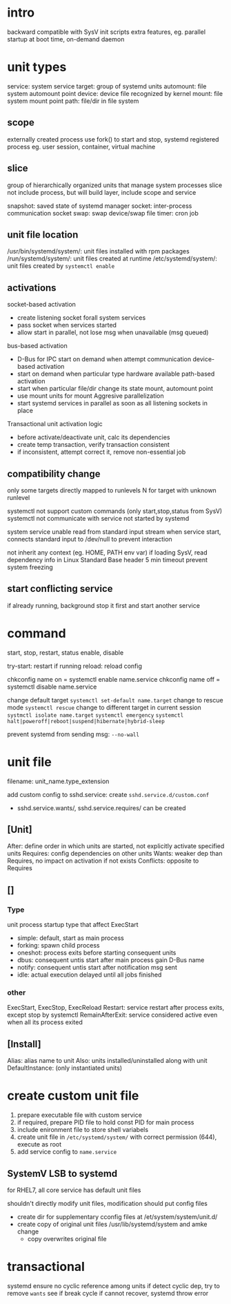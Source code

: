 # intro
backward compatible with SysV init scripts
extra features, eg. parallel startup at boot time, on-demand daemon

# unit types
service: system service
target: group of systemd units
automount: file system automount point
device: device file recognized by kernel
mount: file system mount point
path: file/dir in file system

## scope
externally created process
use fork() to start and stop, systemd registered process
eg. user session, container, virtual machine

## slice
group of hierarchically organized units that manage system processes
slice not include process, but will build layer, include scope and service

snapshot: saved state of systemd manager
socket: inter-process communication socket
swap: swap device/swap file
timer: cron job

## unit file location
/usr/bin/systemd/system/: unit files installed with rpm packages
/run/systemd/system/: unit files created at runtime
/etc/systemd/system/: unit files created by `systemctl enable`

## activations
socket-based activation
  - create listening socket forall system services
  - pass socket when services started
  - allow start in parallel, not lose msg when unavailable (msg queued)

bus-based activation
  - D-Bus for IPC start on demand when attempt communication
device-based activation
  - start on demand when particular type hardware available
path-based activation
  - start when particular file/dir change its state
mount, automount point
  - use mount units for mount 
Aggresive parallelization
  - start systemd services in parallel as soon as all listening sockets in place

Transactional unit activation logic
  - before activate/deactivate unit, calc its dependencies
  - create temp transaction, verify transaction consistent
  - if inconsistent, attempt correct it, remove non-essential job

## compatibility change
only some targets directly mapped to runlevels
N for target with unknown runlevel 
  
systemctl not support custom commands (only start,stop,status from SysV)  
systemctl not communicate with service not started by systemd

system service unable read from standard input stream
when service start, connects standard input to /dev/null to prevent interaction

not inherit any context (eg. HOME, PATH env var)
if loading SysV, read dependency info in Linux Standard Base header
5 min timeout prevent system freezing

## start conflicting service
if already running, background stop it first and start another service

# command
start, stop, restart, status
enable, disable

try-start: restart if running
reload: reload config

chkconfig name on = systemctl enable name.service
chkconfig name off = systemctl disable name.service

change default target `systemctl set-default name.target`
change to rescue mode `systemctl rescue`
change to different target in current session `systmctl isolate name.target`
`systemctl emergency`
`systemctl halt|poweroff|reboot|suspend|hibernate|hybrid-sleep`

prevent systemd from sending msg: `--no-wall`


# unit file
filename: unit_name.type_extension

add custom config to sshd.service: create `sshd.service.d/custom.conf`
- sshd.service.wants/, sshd.service.requires/ can be created

## [Unit]
After: define order in which units are started, not explicitly activate specified units
Requires: config dependencies on other units
Wants: weaker dep than Requires, no impact on activation if not exists
Conflicts: opposite to Requires

## [<unit-type>]
### Type
unit process startup type that affect ExecStart
- simple: default, start as main process
- forking: spawn child process
- oneshot: process exits before starting consequent units
- dbus: consequent untis start after main process gain D-Bus name
- notify: consequent untis start after notification msg sent
- idle: actual execution delayed until all jobs finished

### other
ExecStart, ExecStop, ExecReload
Restart: service restart after process exits, except stop by systemctl
RemainAfterExit: service considered active even when all its process exited

## [Install]
Alias: alias name to unit
Also: units installed/uninstalled along with unit
DefaultInstance: (only instantiated units) 


# create custom unit file
1. prepare executable file with custom service
2. if required, prepare PID file to hold const PID for main process 
3. include enironment file to store shell variabels 
4. create unit file in `/etc/systemd/system/` with correct permission (644), execute as root
5. add service config to `name.service`

## SystemV LSB to systemd
for RHEL7, all core service has default unit files

shouldn't directly modify unit files, modification should put config files 
- create dir for supplementary cconfig files at /et/system/system/unit.d/
- create copy of original unit files /usr/lib/systemd/system and amke change
  - copy overwrites original file


# transactional
systemd ensure no cyclic reference among units
if detect cyclic dep, try to remove `wants` see if break cycle
if cannot recover, systemd throw error









  
  

